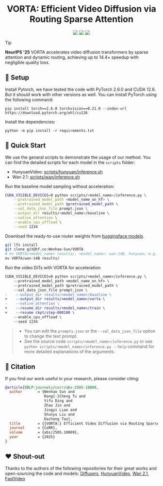 <h1 align="center">
  VORTA: Efficient Video Diffusion via Routing Sparse Attention
</h1>

<p align="center">
<a href="https://arxiv.org/abs/2505.18809"><img  src="https://img.shields.io/badge/arXiv-Paper-B31B1B.svg"></a>
<a href="https://huggingface.co/Wenhao-Sun/VORTA"><img  src="https://img.shields.io/badge/🤗 download-weights-yellow"></a>
<a href="https://opensource.org/license/mit/"><img  src="https://img.shields.io/badge/license-MIT-blue"></a>
</p>


> [!TIP]
> **NeurIPS '25** VORTA accelerates video diffusion transformers by sparse attention and dynamic routing, achieving up to 14.4× speedup with negligible quality loss.


<!-- ## 🎨 (WIP) Gallery -->


## 🔧 Setup
Install Pytorch, we have tested the code with PyTorch 2.6.0 and CUDA 12.6. But it should work with other versions as well. You can install PyTorch using the following command:
```
pip install torch==2.6.0 torchvision==0.21.0 --index-url https://download.pytorch.org/whl/cu126
```

Install the dependencies:
```
python -m pip install -r requirements.txt
```

## 🚀 Quick Start
We use the genaral scripts to demonstrate the usage of our method. You can find the detailed scripts for each model in the `scripts` folder:
- HunyuanVideo: [scripts/hunyuan/inference.sh](scripts/hunyuan/inference.sh)
- Wan 2.1: [scripts/wan/inference.sh](scripts/wan/inference.sh)


Run the baseline model sampling without acceleration:
```bash
CUDA_VISIBLE_DEVICES=0 python scripts/<model_name>/inference.py \
    --pretrained_model_path <model_name_on_hf> \
    --pretrained_model_path $pretrained_model_path \
    --val_data_json_file prompt.json \
    --output_dir results/<model_name>/baseline \
    --native_attention \
    --enable_cpu_offload \
    --seed 1234
```

Download the ready-to-use router weights from [huggingface models](https://huggingface.co/Wenhao-Sun/VORTA).
```bash
git lfs install
git clone git@hf.co:Wenhao-Sun/VORTA
# mv VORTA/<model_name> results/, <model_name>: wan-14B, hunyuan; e.g.
mv VORTA/wan-14B results/
```

Run the video DiTs with VORTA for acceleration:
```diff
CUDA_VISIBLE_DEVICES=0 python scripts/<model_name>/inference.py \
    --pretrained_model_path <model_name_on_hf> \
    --pretrained_model_path $pretrained_model_path \
    --val_data_json_file prompt.json \
-    --output_dir results/<model_name>/baseline \
+    --output_dir results/<model_name>/vorta \
-    --native_attention \
+    --resume_dir results/<model_name>/train \
+    --resume ckpt/step-000100 \
    --enable_cpu_offload \
    --seed 1234
```

> - You can edit the `prompts.json` or the `--val_data_json_file` option to change the text prompt.
> - See the source code `scripts/<model_name>/inference.py` or use `python scripts/<model_name>/inference.py --help` command for more detailed explanations of the arguments.


## 📜 Citation
If you find our work useful in your research, please consider citing:
```bibtex
@article{DBLP:journals/corr/abs-2505-18809,
  author       = {Wenhao Sun and
                  Rong{-}Cheng Tu and
                  Yifu Ding and
                  Zhao Jin and
                  Jingyi Liao and
                  Shunyu Liu and
                  Dacheng Tao},
  title        = {{VORTA:} Efficient Video Diffusion via Routing Sparse Attention},
  journal      = {CoRR},
  volume       = {abs/2505.18809},
  year         = {2025}
}
```

## :hearts: Shout-out
Thanks to the authors of the following repositories for their great works and open-sourcing the code and models: [Diffusers](https://github.com/huggingface/diffusers), [HunyuanVideo](https://github.com/Tencent/HunyuanVideo), [Wan 2.1](https://github.com/Wan-Video/Wan2.1), [FastVideo](https://github.com/hao-ai-lab/FastVideo)
